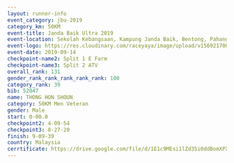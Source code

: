 ```yaml
---
layout: runner-info 
event_category: jbu-2019 
category_km: 50KM 
event-title: Janda Baik Ultra 2019 
event-location: Sekolah Kebangsaan, Kampung Janda Baik, Bentong, Pahang, Malaysia 
event-logo: https://res.cloudinary.com/raceyaya/image/upload/v1569217009/logo/janda-baik_vch1pc.jpg 
event-date: 2019-09-14 
checkpoint-name2: Split 1 E Farm 
checkpoint-name3: Split 2 ATV 
overall_rank: 131
gender_rank_rank_rank_rank_rank: 100
category_rank: 39
bib: 52047
name: THONG HON SHOUN
category: 50KM Men Veteran
gender: Male
start: 0-00.0
checkpoint2: 4-09-54
checkpoint3: 8-27-20
finish: 9-09-39
country: Malaysia
cerrtificate: https://drive.google.com/file/d/1E1c9MEsi1lZd35i0ddBomXPX5Wuoz3kb/view?usp=sharing
---
```

